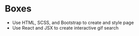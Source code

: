 # Boxes
- Use HTML, SCSS, and Bootstrap to create and style page
- Use React and JSX to create interactive gif search